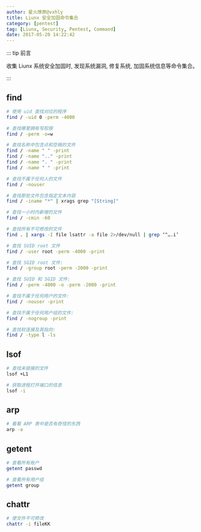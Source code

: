```yaml
---
author: 星火燎原@vxhly
title: Liunx 安全加固命令集合
category: [pentest]
tag: [Liunx, Security, Pentest, Command]
date: 2017-05-20 14:22:42
---
```


::: tip 前言

收集 Liunx 系统安全加固时, 发现系统漏洞, 修复系统, 加固系统信息等命令集合。

:::

<!-- more -->

## find

```bash
# 使用 uid 查找对应的程序
find / -uid 0 -perm -4000

# 查找哪里拥有写权限
find / -perm -o=w

# 查找名称中包含点和空格的文件
find / -name " " -print
find / -name ".." -print
find / -name ". " -print
find / -name " " -print

# 查找不属于任何人的文件
find / -nouser

# 查找那些文件包含指定文本内容
find / -iname "*" | xrags grep "[String]"

# 查找一小时内新增的文件
find / -cmin -60

# 查找所有不可修改的文件
find . | xargs -I file lsattr -a file 2>/dev/null | grep ‘^….i’

# 查找 SUID root 文件
find / -user root -perm -4000 -print

# 查找 SGID root 文件:
find / -group root -perm -2000 -print

# 查找 SUID 和 SGID 文件:
find / -perm -4000 -o -perm -2000 -print

# 查找不属于任何用户的文件:
find / -nouser -print

# 查找不属于任何用户组的文件:
find / -nogroup -print

# 查找软连接及其指向:
find / -type l -ls
```

## lsof

```bash
# 查找未链接的文件
lsof +L1

# 获取进程打开端口的信息
lsof -i
```

## arp

```bash
# 看看 ARP 表中是否有奇怪的东西
arp -a
```

## getent

```bash
# 查看所有账户
getent passwd

# 查看所有用户组
getent group
```

## chattr

```bash
# 使文件不可修改
chattr -i fileKK
```

